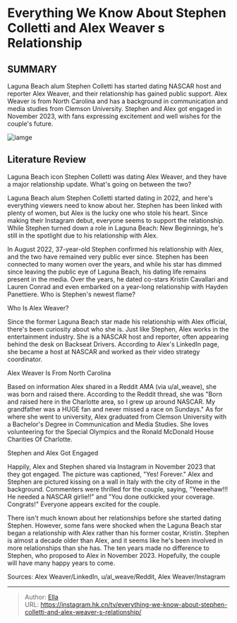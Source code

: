 # Everything We Know About Stephen Colletti and Alex Weaver s Relationship


## SUMMARY 



  Laguna Beach alum Stephen Colletti has started dating NASCAR host and reporter Alex Weaver, and their relationship has gained public support.   Alex Weaver is from North Carolina and has a background in communication and media studies from Clemson University.   Stephen and Alex got engaged in November 2023, with fans expressing excitement and well wishes for the couple&#39;s future.  

![iamge](https://static1.srcdn.com/wordpress/wp-content/uploads/2023/11/retitled_-everything-we-know-about-stephen-colletti-and-alex-weaver-s-relationship.jpg)

## Literature Review
Laguna Beach icon Stephen Colletti was dating Alex Weaver, and they have a major relationship update. What&#39;s going on between the two?




Laguna Beach alum Stephen Colletti started dating in 2022, and here&#39;s everything viewers need to know about her. Stephen has been linked with plenty of women, but Alex is the lucky one who stole his heart. Since making their Instagram debut, everyone seems to support the relationship. While Stephen turned down a role in Laguna Beach: New Beginnings, he&#39;s still in the spotlight due to his relationship with Alex.




In August 2022, 37-year-old Stephen confirmed his relationship with Alex, and the two have remained very public ever since. Stephen has been connected to many women over the years, and while his star has dimmed since leaving the public eye of Laguna Beach, his dating life remains present in the media. Over the years, he dated co-stars Kristin Cavallari and Lauren Conrad and even embarked on a year-long relationship with Hayden Panettiere. Who is Stephen&#39;s newest flame?


 Who Is Alex Weaver? 
          

Since the former Laguna Beach star made his relationship with Alex official, there&#39;s been curiosity about who she is. Just like Stephen, Alex works in the entertainment industry. She is a NASCAR host and reporter, often appearing behind the desk on Backseat Drivers. According to Alex&#39;s LinkedIn page, she became a host at NASCAR and worked as their video strategy coordinator.






 Alex Weaver Is From North Carolina 

 

Based on information Alex shared in a Reddit AMA (via u/al_weave), she was born and raised there. According to the Reddit thread, she was &#34;Born and raised here in the Charlotte area, so I grew up around NASCAR. My grandfather was a HUGE fan and never missed a race on Sundays.&#34; As for where she went to university, Alex graduated from Clemson University with a Bachelor&#39;s Degree in Communication and Media Studies. She loves volunteering for the Special Olympics and the Ronald McDonald House Charities Of Charlotte.



 Stephen and Alex Got Engaged 

 




Happily, Alex and Stephen shared via Instagram in November 2023 that they got engaged. The picture was captioned, &#34;Yes! Forever.&#34; Alex and Stephen are pictured kissing on a wall in Italy with the city of Rome in the background. Commenters were thrilled for the couple, saying, &#34;Yeeeehaw!!! He needed a NASCAR girlie!!&#34; and &#34;You done outkicked your coverage. Congrats!&#34; Everyone appears excited for the couple.

There isn&#39;t much known about her relationships before she started dating Stephen. However, some fans were shocked when the Laguna Beach star began a relationship with Alex rather than his former costar, Kristin. Stephen is almost a decade older than Alex, and it seems like he&#39;s been involved in more relationships than she has. The ten years made no difference to Stephen, who proposed to Alex in November 2023. Hopefully, the couple will have many happy years to come.

Sources: Alex Weaver/LinkedIn, u/al_weave/Reddit, Alex Weaver/Instagram



---

> Author: [Ella](https://instagram.hk.cn/)  
> URL: https://instagram.hk.cn/tv/everything-we-know-about-stephen-colletti-and-alex-weaver-s-relationship/  

